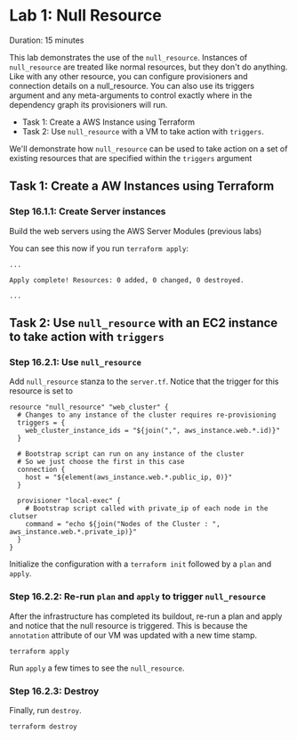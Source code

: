 # Lab 1: Null Resource

Duration: 15 minutes

This lab demonstrates the use of the `null_resource`. Instances of `null_resource` are treated like normal resources, but they don't do anything. Like with any other resource, you can configure provisioners and connection details on a null_resource. You can also use its triggers argument and any meta-arguments to control exactly where in the dependency graph its provisioners will run.

- Task 1: Create a AWS Instance using Terraform
- Task 2: Use `null_resource` with a VM to take action with `triggers`.

We'll demonstrate how `null_resource` can be used to take action on a set of existing resources that are specified within the `triggers` argument


## Task 1: Create a AW Instances using Terraform
### Step 16.1.1: Create Server instances

Build the web servers using the AWS Server Modules (previous labs)

You can see this now if you run `terraform apply`:

```text
...

Apply complete! Resources: 0 added, 0 changed, 0 destroyed.

...
```


## Task 2: Use `null_resource` with an EC2 instance to take action with `triggers`
### Step 16.2.1: Use `null_resource`

Add `null_resource` stanza to the `server.tf`.  Notice that the trigger for this resource is set to 

```hcl
resource "null_resource" "web_cluster" {
  # Changes to any instance of the cluster requires re-provisioning
  triggers = {
    web_cluster_instance_ids = "${join(",", aws_instance.web.*.id)}"
  }

  # Bootstrap script can run on any instance of the cluster
  # So we just choose the first in this case
  connection {
    host = "${element(aws_instance.web.*.public_ip, 0)}"
  }

  provisioner "local-exec" {
    # Bootstrap script called with private_ip of each node in the clutser
    command = "echo ${join("Nodes of the Cluster : ", aws_instance.web.*.private_ip)}"
  }
}
```
Initialize the configuration with a `terraform init` followed by a `plan` and `apply`.

### Step 16.2.2: Re-run `plan` and `apply` to trigger `null_resource`
After the infrastructure has completed its buildout, re-run a plan and apply and notice that the null resource is triggered.  This is because the `annotation` attribute of our VM was updated with a new time stamp.

```shell
terraform apply
```

Run `apply` a few times to see the `null_resource`.

### Step 16.2.3: Destroy
Finally, run `destroy`.

```shell
terraform destroy
```
